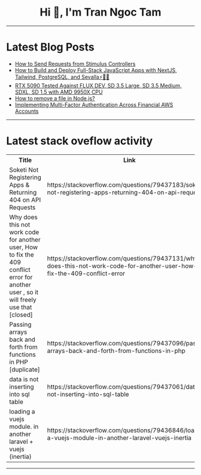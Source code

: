 <h1 align="center">Hi 👋, I'm Tran Ngoc Tam</h1>

---

# Latest Blog Posts 
<!-- BLOG-POST-LIST:START -->
- [How to Send Requests from Stimulus Controllers](https://dev.to/railsdesigner/how-to-send-requests-from-stimulus-controllers-165f)
- [How to Build and Deploy Full-Stack JavaScript Apps with NextJS, Tailwind, PostgreSQL, and Sevalla⚡👨‍💻](https://dev.to/madza/how-to-build-and-deploy-full-stack-javascript-apps-with-nextjs-tailwind-postgresql-and-3fkp)
- [RTX 5090 Tested Against FLUX DEV, SD 3.5 Large, SD 3.5 Medium, SDXL, SD 1.5 with AMD 9950X CPU](https://dev.to/furkangozukara/rtx-5090-tested-against-flux-dev-sd-35-large-sd-35-medium-sdxl-sd-15-with-amd-9950x-cpu-3590)
- [How to remove a file in Node.js?](https://dev.to/ramunarasinga-11/how-to-remove-a-file-in-nodejs-4blh)
- [Implementing Multi-Factor Authentication Across Financial AWS Accounts](https://dev.to/ikoh_sylva/implementing-multi-factor-authentication-across-financial-aws-accounts-3bmm)
<!-- BLOG-POST-LIST:END -->

---

# Latest stack oveflow activity
<table>
  <tr><th>Title</th><th>Link</th></tr>
  <!-- STACKOVERFLOW:START --><tr><td>Soketi Not Registering Apps &amp; Returning 404 on API Requests</td><td>https://stackoverflow.com/questions/79437183/soketi-not-registering-apps-returning-404-on-api-requests</td></tr><tr><td>Why does this not work code for another user, How to fix the 409 conflict error for another user , so it will freely use that [closed]</td><td>https://stackoverflow.com/questions/79437131/why-does-this-not-work-code-for-another-user-how-to-fix-the-409-conflict-error</td></tr><tr><td>Passing arrays back and forth from functions in PHP [duplicate]</td><td>https://stackoverflow.com/questions/79437096/passing-arrays-back-and-forth-from-functions-in-php</td></tr><tr><td>data is not inserting into sql table</td><td>https://stackoverflow.com/questions/79437061/data-is-not-inserting-into-sql-table</td></tr><tr><td>loading a vuejs module. in another laravel + vuejs &lpar;inertia&rpar;</td><td>https://stackoverflow.com/questions/79436846/loading-a-vuejs-module-in-another-laravel-vuejs-inertia</td></tr><!-- STACKOVERFLOW:END -->
</table>

---


